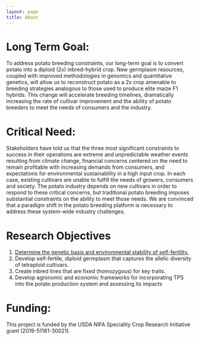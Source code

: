 ```yaml
---
layout: page
title: About
---
```



# Long Term Goal:

To address potato breeding constraints, our long-term goal is to convert potato into a diploid (2x) inbred-hybrid crop. New germplasm resources, coupled with improved methodologies in genomics and quantitative genetics, will allow us to reconstruct potato as a 2x crop amenable to breeding strategies analogous to those used to produce elite maize F1 hybrids. This change will accelerate breeding timelines, dramatically increasing the rate of cultivar improvement and the ability of potato breeders to meet the needs of consumers and the industry.

# Critical Need:
Stakeholders have told us that the three most significant constraints to success in their operations are extreme and unpredictable weather events resulting from climate change, financial concerns centered on the need to remain profitable with increasing demands from consumers, and expectations for environmental sustainability in a high input crop. In each case, existing cultivars are unable to fulfill the needs of growers, consumers and society. The potato industry depends on new cultivars in order to respond to these critical concerns, but traditional potato breeding imposes substantial constraints on the ability to meet those needs. We are convinced that a paradigm shift in the potato breeding platform is necessary to address these system-wide industry challenges.

# Research Objectives


1. [Determine the genetic basis and environmental stability of self-fertility.](/Objective1)
2. Develop self-fertile, diploid germplasm that captures the allelic diversity of tetraploid cultivars.
3. Create inbred lines that are fixed (homozygous) for key traits.
4. Develop agronomic and economic frameworks for incorporating TPS into the potato production system and assessing its impacts


# Funding:
This project is funded by the USDA NIFA Speciality Crop Research Initiative grant (2019-51181-30021).
